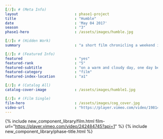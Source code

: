```yaml
---
[//]: # (Meta Info)
layout							: phase1-project
title							: "Humble"
date							: 'May 04 2017'
season 							: "3"
phase1-hero                     : /assets/images/humble.jpg

[//]: # (Hidden Work)
summary                         : "a short film chronicling a weekend in Brooklyn with friends and discussions around black pop culture"

[//]: # (Featured Info)
featured 						: "yes"
featured-rank 					: "5"
featured-subtitle				: "on a warm and cloudy day, one day before rain poured from the clouds"
featured-category				: "film"
featured-index-location			: "a1"

[//]: # (Catalog All)
catalog-cover-image				: /assets/images/humble1.jpg

[//]: # (Film Single)
film-hero						: /assets/images/cog_cover.jpg
video-url						: "https://player.vimeo.com/video/198145423?api=1"
---
```

{% include new_component_library/film.html film-url="https://player.vimeo.com/video/242484745?api=1" %}
{% include new_component_library/phase-title.html %}
